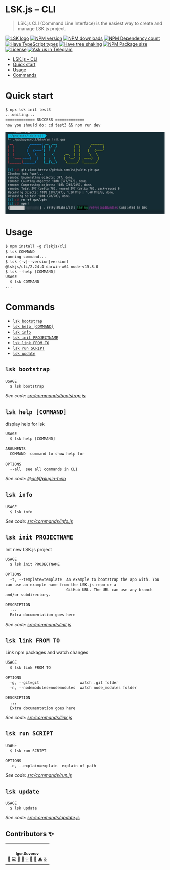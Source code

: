 # LSK.js – CLI

> LSK.js CLI (Command Line Interface) is the easiest way to create and manage LSK.js project.

[![LSK logo](https://badgen.net/badge/icon/MADE%20BY%20LSK?icon=zeit&label&color=red&labelColor=red)](https://github.com/lskjs)
[![NPM version](https://badgen.net/npm/v/@lskjs/image)](https://www.npmjs.com/package/@lskjs/cli)
[![NPM downloads](https://badgen.net/npm/dt/@lskjs/cli)](https://www.npmjs.com/package/@lskjs/cli)
[![NPM Dependency count](https://badgen.net/bundlephobia/dependency-count/@lskjs/cli)](https://bundlephobia.com/result?p=@lskjs/cli)
[![Have TypeScript types](https://badgen.net/npm/types/@lskjs/cli)](https://www.npmjs.com/package/@lskjs/cli)
[![Have tree shaking](https://badgen.net/bundlephobia/tree-shaking/@lskjs/cli)](https://bundlephobia.com/result?p=@lskjs/cli)
[![NPM Package size](https://badgen.net/bundlephobia/minzip/@lskjs/cli)](https://bundlephobia.com/result?p=@lskjs/cli)
[![License](https://badgen.net//github/license/lskjs/cli)](https://github.com/cli/lskjs/blob/master/LICENSE)
[![Ask us in Telegram](https://img.shields.io/badge/Ask%20us%20in-Telegram-brightblue.svg)](https://t.me/lskjschat)

<!-- ## Getting Started -->

<!-- toc -->
* [LSK.js – CLI](#lskjs--cli)
* [Quick start](#quick-start)
* [Usage](#usage)
* [Commands](#commands)
<!-- tocstop -->

<!-- quickstart -->
# Quick start
```sh-session
$ npx lsk init test3
...waiting...
============= SUCCESS =============
now you should do: cd test3 && npm run dev
```
<!-- quickstarttop -->

![LSK.js – CLI](/blog/init.jpg)

# Usage
<!-- usage -->
```sh-session
$ npm install -g @lskjs/cli
$ lsk COMMAND
running command...
$ lsk (-v|--version|version)
@lskjs/cli/2.24.4 darwin-x64 node-v15.8.0
$ lsk --help [COMMAND]
USAGE
  $ lsk COMMAND
...
```
<!-- usagestop -->
# Commands
<!-- commands -->
* [`lsk bootstrap`](#lsk-bootstrap)
* [`lsk help [COMMAND]`](#lsk-help-command)
* [`lsk info`](#lsk-info)
* [`lsk init PROJECTNAME`](#lsk-init-projectname)
* [`lsk link FROM TO`](#lsk-link-from-to)
* [`lsk run SCRIPT`](#lsk-run-script)
* [`lsk update`](#lsk-update)

## `lsk bootstrap`

```
USAGE
  $ lsk bootstrap
```

_See code: [src/commands/bootstrap.js](https://github.com/lskjs/cli/blob/v2.24.4/src/commands/bootstrap.js)_

## `lsk help [COMMAND]`

display help for lsk

```
USAGE
  $ lsk help [COMMAND]

ARGUMENTS
  COMMAND  command to show help for

OPTIONS
  --all  see all commands in CLI
```

_See code: [@oclif/plugin-help](https://github.com/oclif/plugin-help/blob/v3.2.2/src/commands/help.ts)_

## `lsk info`

```
USAGE
  $ lsk info
```

_See code: [src/commands/info.js](https://github.com/lskjs/cli/blob/v2.24.4/src/commands/info.js)_

## `lsk init PROJECTNAME`

Init new LSK.js project

```
USAGE
  $ lsk init PROJECTNAME

OPTIONS
  -t, --template=template  An example to bootstrap the app with. You can use an example name from the LSK.js repo or a
                           GitHub URL. The URL can use any branch and/or subdirectory.

DESCRIPTION
  ...
  Extra documentation goes here
```

_See code: [src/commands/init.js](https://github.com/lskjs/cli/blob/v2.24.4/src/commands/init.js)_

## `lsk link FROM TO`

Link npm packages and watch changes

```
USAGE
  $ lsk link FROM TO

OPTIONS
  -g, --git=git                  watch .git folder
  -n, --nodemodules=nodemodules  watch node_modules folder

DESCRIPTION
  ...
  Extra documentation goes here
```

_See code: [src/commands/link.js](https://github.com/lskjs/cli/blob/v2.24.4/src/commands/link.js)_

## `lsk run SCRIPT`

```
USAGE
  $ lsk run SCRIPT

OPTIONS
  -e, --explain=explain  explain of path
```

_See code: [src/commands/run.js](https://github.com/lskjs/cli/blob/v2.24.4/src/commands/run.js)_

## `lsk update`

```
USAGE
  $ lsk update
```

_See code: [src/commands/update.js](https://github.com/lskjs/cli/blob/v2.24.4/src/commands/update.js)_
<!-- commandsstop -->



## Contributors ✨

<!-- ALL-CONTRIBUTORS-LIST:START - Do not remove or modify this section -->
<!-- prettier-ignore-start -->
<!-- markdownlint-disable -->
<table>
  <tr>
    <td align="center"><a href="https://isuvorov.com.com"><img src="https://avatars2.githubusercontent.com/u/1056977?v=4" width="100px;" alt=""/><br /><sub><b>Igor Suvorov</b></sub></a><br /><a href="#question-isuvorov" title="Answering Questions">💬</a> <a href="isuvorov/lib-starter-kit/isuvorov/lib-starter-kit/commits?author=isuvorov" title="Code">💻</a> <a href="#design-isuvorov" title="Design">🎨</a> <a href="isuvorov/lib-starter-kit/isuvorov/lib-starter-kit/commits?author=isuvorov" title="Documentation">📖</a> <a href="#example-isuvorov" title="Examples">💡</a> <a href="#ideas-isuvorov" title="Ideas, Planning, & Feedback">🤔</a> <a href="isuvorov/lib-starter-kit/isuvorov/lib-starter-kit/pulls?q=is%3Apr+reviewed-by%3Aisuvorov" title="Reviewed Pull Requests">👀</a> <a href="isuvorov/lib-starter-kit/isuvorov/lib-starter-kit/commits?author=isuvorov" title="Tests">⚠️</a> <a href="#a11y-isuvorov" title="Accessibility">️️️️♿️</a></td>
  </tr>
</table>

<!-- markdownlint-enable -->
<!-- prettier-ignore-end -->
<!-- ALL-CONTRIBUTORS-LIST:END -->
